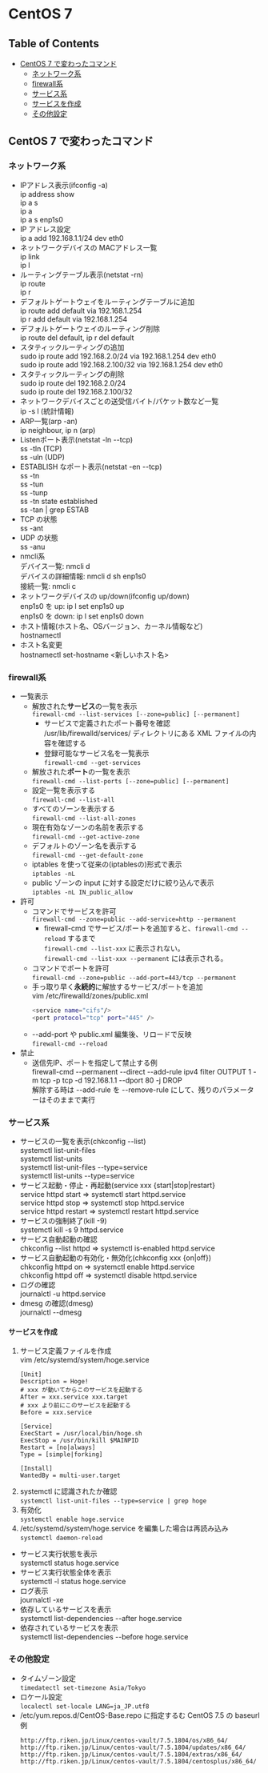 # CentOS 7

Table of Contents
-----------------
* [CentOS 7 で変わったコマンド](#centos-7-で変わったコマンド)
  * [ネットワーク系](#ネットワーク系)
  * [firewall系](#firewall系)
  * [サービス系](#サービス系)
  * [サービスを作成](#サービスを作成)
  * [その他設定](#その他設定)

## CentOS 7 で変わったコマンド
### ネットワーク系
* IPアドレス表示(ifconfig -a)  
ip address show  
ip a s  
ip a  
ip a s enp1s0  
* IP アドレス設定  
ip a add 192.168.1.1/24 dev eth0
* ネットワークデバイスの MACアドレス一覧  
ip link  
ip l  
* ルーティングテーブル表示(netstat -rn)  
ip route  
ip r  
* デフォルトゲートウェイをルーティングテーブルに追加  
ip route add default via 192.168.1.254  
ip r add default via 192.168.1.254  
* デフォルトゲートウェイのルーティング削除  
ip route del default, ip r del default
* スタティックルーティングの追加  
sudo ip route add 192.168.2.0/24 via 192.168.1.254 dev eth0  
sudo ip route add 192.168.2.100/32 via 192.168.1.254 dev eth0  
* スタティックルーティングの削除  
sudo ip route del 192.168.2.0/24  
sudo ip route del 192.168.2.100/32  
* ネットワークデバイスごとの送受信バイト/パケット数など一覧  
ip -s l (統計情報)  
* ARP一覧(arp -an)  
ip neighbour, ip n (arp)  
* Listenポート表示(netstat -ln --tcp)  
ss -tln  (TCP)  
ss -uln  (UDP)  
* ESTABLISH なポート表示(netstat -en --tcp)  
ss -tn  
ss -tun  
ss -tunp  
ss -tn state established  
ss -tan | grep ESTAB  
* TCP の状態  
ss -ant
* UDP の状態  
ss -anu
* nmcli系  
デバイス一覧: nmcli d  
デバイスの詳細情報: nmcli d sh enp1s0  
接続一覧: nmcli c  
* ネットワークデバイスの up/down(ifconfig up/down)  
enp1s0 を up: ip l set enp1s0 up  
enp1s0 を down: ip l set enp1s0 down  
* ホスト情報(ホスト名、OSバージョン、カーネル情報など)  
hostnamectl  
* ホスト名変更  
hostnamectl set-hostname <新しいホスト名>

### firewall系
* 一覧表示
  * 解放された**サービス**の一覧を表示  
`firewall-cmd --list-services [--zone=public] [--permanent]`
    * サービスで定義されたポート番号を確認  
      /usr/lib/firewalld/services/ ディレクトリにある XML ファイルの内容を確認する  
    * 登録可能なサービス名を一覧表示  
      `firewall-cmd --get-services`
  * 解放された**ポート**の一覧を表示  
`firewall-cmd --list-ports [--zone=public] [--permanent]`
  * 設定一覧を表示する  
`firewall-cmd --list-all`
  * すべてのゾーンを表示する  
`firewall-cmd --list-all-zones`
  * 現在有効なゾーンの名前を表示する  
`firewall-cmd --get-active-zone`
  * デフォルトのゾーン名を表示する  
`firewall-cmd --get-default-zone`
  * iptables を使って従来の(iptablesの)形式で表示  
`iptables -nL`
  * public ゾーンの input に対する設定だけに絞り込んで表示  
`iptables -nL IN_public_allow`
* 許可
  * コマンドでサービスを許可  
`firewall-cmd --zone=public --add-service=http --permanent`
    * firewall-cmd でサービス/ポートを追加すると、`firewall-cmd --reload` するまで  
`firewall-cmd --list-xxx` に表示されない。  
`firewall-cmd --list-xxx --permanent` には表示される。
  * コマンドでポートを許可  
`firewall-cmd --zone=public --add-port=443/tcp --permanent`
  * 手っ取り早く**永続的**に解放するサービス/ポートを追加  
    vim /etc/firewalld/zones/public.xml  
    ```bash
    <service name="cifs"/>
    <port protocol="tcp" port="445" />
    ```  
  * --add-port や public.xml 編集後、リロードで反映  
    `firewall-cmd --reload`
* 禁止  
  * 送信先IP、ポートを指定して禁止する例  
    firewall-cmd --permanent --direct --add-rule ipv4 filter OUTPUT 1 -m tcp -p tcp -d 192.168.1.1 --dport 80 -j DROP  
    解除する時は --add-rule を --remove-rule にして、残りのパラメーターはそのままで実行

### サービス系
* サービスの一覧を表示(chkconfig --list)  
systemctl list-unit-files  
systemctl list-units  
systemctl list-unit-files --type=service  
systemctl list-units --type=service  
* サービス起動・停止・再起動(service xxx {start|stop|restart}  
service httpd start => systemctl start httpd.service  
service httpd stop => systemctl stop httpd.service  
service httpd restart => systemctl restart httpd.service  
* サービスの強制終了(kill -9)  
systemctl kill -s 9 httpd.service
* サービス自動起動の確認  
chkconfig --list httpd => systemctl is-enabled httpd.service
* サービス自動起動の有効化・無効化(chkconfig xxx {on|off})  
chkconfig httpd on => systemctl enable httpd.service  
chkconfig httpd off => systemctl disable httpd.service  
* ログの確認  
journalctl -u httpd.service  
* dmesg の確認(dmesg)  
journalctl --dmesg  

#### サービスを作成
1. サービス定義ファイルを作成  
vim /etc/systemd/system/hoge.service  
   ```
   [Unit]
   Description = Hoge!
   # xxx が動いてからこのサービスを起動する
   After = xxx.service xxx.target
   # xxx より前にこのサービスを起動する
   Before = xxx.service
   
   [Service]
   ExecStart = /usr/local/bin/hoge.sh
   ExecStop = /usr/bin/kill $MAINPID
   Restart = [no|always]
   Type = [simple|forking]
   
   [Install]
   WantedBy = multi-user.target
   ```
1. systemctl に認識されたか確認  
`systemctl list-unit-files --type=service | grep hoge`
1. 有効化  
`systemctl enable hoge.service`
1. /etc/systemd/system/hoge.service を編集した場合は再読み込み  
`systemctl daemon-reload`
* サービス実行状態を表示  
systemctl status hoge.service
* サービス実行状態全体を表示  
systemctl -l status hoge.service
* ログ表示  
journalctl -xe
* 依存しているサービスを表示  
systemctl list-dependencies --after hoge.service
* 依存されているサービスを表示  
systemctl list-dependencies --before hoge.service

### その他設定

* タイムゾーン設定  
`timedatectl set-timezone Asia/Tokyo`
* ロケール設定  
`localectl set-locale LANG=ja_JP.utf8`
* /etc/yum.repos.d/CentOS-Base.repo に指定するむ CentOS 7.5 の baseurl 例  
  ```
  http://ftp.riken.jp/Linux/centos-vault/7.5.1804/os/x86_64/
  http://ftp.riken.jp/Linux/centos-vault/7.5.1804/updates/x86_64/
  http://ftp.riken.jp/Linux/centos-vault/7.5.1804/extras/x86_64/
  http://ftp.riken.jp/Linux/centos-vault/7.5.1804/centosplus/x86_64/
  ```



